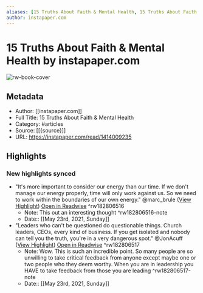 ```yaml
---
aliases: [15 Truths About Faith & Mental Health, 15 Truths About Faith & Mental Health]
author: instapaper.com
---
```

# 15 Truths About Faith & Mental Health by instapaper.com

![rw-book-cover](https://readwise-assets.s3.amazonaws.com/static/images/article3.5c705a01b476.png)

## Metadata
- Author: [[instapaper.com]]
- Full Title: 15 Truths About Faith & Mental Health
- Category: #articles
- Source: [[{source}]]
- URL: https://instapaper.com/read/1414009235

## Highlights
### New highlights synced
- "It's more important to consider our energy than our time. If we don't manage our energy properly, time will only work against us. So we need to work within the boundaries of our own energy." @marc_brule ([View Highlight](https://instapaper.com/read/1414009235/16474249)) [Open in Readwise](https://readwise.io/open/182806516) ^rw182806516
    - Note: This out an interesting thought ^rw182806516-note
    - Date:: [[May 23rd, 2021, Sunday]]
- "Leaders who can't be questioned do questionable things. Church leaders, CEOs, every kind of business. If you get isolated and nobody can tell you the truth, you're in a very dangerous spot." @JonAcuff ([View Highlight](https://instapaper.com/read/1414009235/16474283)) [Open in Readwise](https://readwise.io/open/182806517) ^rw182806517
    - Note: Wow. This is such an incredible point. So many people are so unwilling to take critical feedback from anyone except maybe one or two people who they deem worthy. When you are in leadership you HAVE to take feedback from those you are leading ^rw182806517-note
    - Date:: [[May 23rd, 2021, Sunday]]
